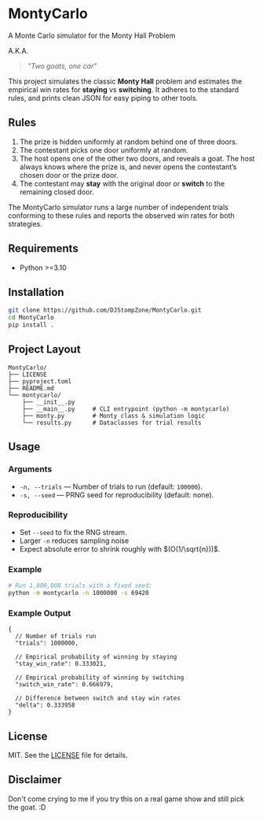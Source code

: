 # MontyCarlo

A Monte Carlo simulator for the Monty Hall Problem

A.K.A.
> _"Two goats, one car"_

This project simulates the classic **Monty Hall** problem and estimates the empirical win rates for **staying** vs **switching**. It adheres to the standard rules, and prints clean JSON for easy piping to other tools.


## Rules

1. The prize is hidden uniformly at random behind one of three doors.
2. The contestant picks one door uniformly at random.
3. The host opens one of the other two doors, and reveals a goat. The host always knows where the prize is, and never opens the contestant’s chosen door or the prize door.
4. The contestant may **stay** with the original door or **switch** to the remaining closed door.

The MontyCarlo simulator runs a large number of independent trials conforming to these rules and reports the observed win rates for both strategies.

## Requirements

- Python >=3.10

## Installation

```bash
git clone https://github.com/DJStompZone/MontyCarlo.git
cd MontyCarlo
pip install .
```

## Project Layout

```plaintext
MontyCarlo/
├── LICENSE
├── pyproject.toml
├── README.md
└── montycarlo/
    ├── __init__.py
    ├── __main__.py     # CLI entrypoint (python -m montycarlo)
    ├── monty.py        # Monty class & simulation logic
    └── results.py      # Dataclasses for trial results
```

## Usage

### Arguments

- `-n, --trials` — Number of trials to run (default: `100000`).
- `-s, --seed` — PRNG seed for reproducibility (default: none).
  
### Reproducibility

- Set `--seed` to fix the RNG stream.
- Larger `-n` reduces sampling noise
- Expect absolute error to shrink roughly with $(O(1/\sqrt{n}))$.

### Example

```bash
# Run 1,000,000 trials with a fixed seed:
python -m montycarlo -n 1000000 -s 69420
```

### Example Output

```jsonc
{
  // Number of trials run
  "trials": 1000000,

  // Empirical probability of winning by staying
  "stay_win_rate": 0.333021,

  // Empirical probability of winning by switching
  "switch_win_rate": 0.666979,

  // Difference between switch and stay win rates
  "delta": 0.333958
}
```

## License

MIT. See the [LICENSE](LICENSE) file for details.

## Disclaimer

Don't come crying to me if you try this on a real game show and still pick the goat. :D
